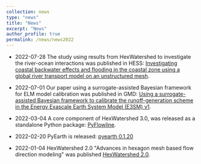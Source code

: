 ```yaml
---
collection: news
type: "news"
title: "News"
excerpt: "News"
author_profile: true
permalink: /news/news2022
---
```



* 2022-07-28 The study using results from HexWatershed to investigate the river-ocean interactions was published in HESS: [Investigating coastal backwater effects and flooding in the coastal zone using a global river transport model on an unstructured mesh](https://hess.copernicus.org/preprints/hess-2022-251/).

* 2022-07-01 Our paper using a surrogate-assisted Bayesian framework for ELM model calibration was published in GMD: [Using a surrogate-assisted Bayesian framework to calibrate the runoff-generation scheme in the Energy Exascale Earth System Model (E3SM) v1](https://gmd.copernicus.org/articles/15/5021/2022/gmd-15-5021-2022.html).

* 2022-03-04 A core component of HexWatershed 3.0, was released as a standalone Python package: [PyFlowline](https://anaconda.org/conda-forge/pyflowline/).

* 2022-02-20 PyEarth is released:
[pyearth 0.1.20](https://anaconda.org/conda-forge/pyearth)

* 2022-01-04 HexWatershed 2.0 "Advances in hexagon mesh based flow direction modeling" was published [HexWatershed 2.0](https://doi.org/10.1016/j.advwatres.2021.104099).
